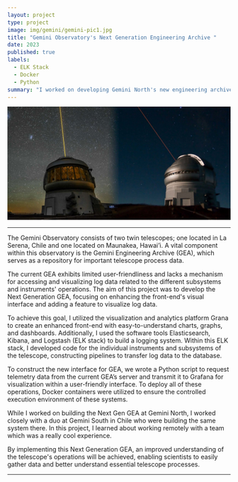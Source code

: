 ```yaml
---
layout: project
type: project
image: img/gemini/gemini-pic1.jpg
title: "Gemini Observatory's Next Generation Engineering Archive "
date: 2023
published: true
labels:
  - ELK Stack
  - Docker 
  - Python
summary: "I worked on developing Gemini North's new engineering archive."
---
```


<img class="img-fluid" src="../img/gemini/GeminiMontage.jpg">

<hr>
  
The Gemini Observatory consists of two twin telescopes; one located in La Serena, Chile and one located on Maunakea, Hawai’i. A vital component within this observatory is the Gemini Engineering Archive (GEA), which serves as a repository for important telescope process data. 
  
The current GEA exhibits limited user-friendliness and lacks a mechanism for accessing and visualizing log data related to the different subsystems and instruments' operations. The aim of this project was to develop the Next Generation GEA, focusing on enhancing the front-end's visual interface and adding a feature to visualize log data. 

To achieve this goal, I utilized the visualization and analytics platform Grana to create an enhanced front-end with easy-to-understand charts, graphs, and dashboards. Additionally, I used the software tools Elasticsearch, Kibana, and Logstash (ELK stack) to build a logging system. Within this ELK stack, I developed code for the individual instruments and subsystems of the telescope, constructing pipelines to transfer log data to the database. 
  
To construct the new interface for GEA, we wrote a Python script to request telemetry data from the current GEA’s server and transmit it to Grafana for visualization within a user-friendly interface. To deploy all of these operations, Docker containers were utilized to ensure the controlled execution environment of these systems. 

While I worked on building the Next Gen GEA at Gemini North, I worked closely with a duo at Gemini South in Chile who were building the same system there.  In this project, I learned about working remotely with a team which was a really cool experience.  

By implementing this Next Generation GEA, an improved understanding of the telescope's operations will be achieved, enabling scientists to easily gather data and better understand essential telescope processes.


<hr>
